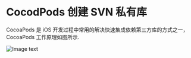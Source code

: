 # CocodPods 创建 SVN 私有库 
CocoaPods 是 iOS 开发过程中常用的解决快速集成依赖第三方库的方式之一，CocoaPods 工作原理如图所示.

![Image text](/Users/lxb/Documents/lxb/Documentation/img/4D522EDA-4A08-40CA-BD5B-BB8C8E95A7FF.jpeg)
